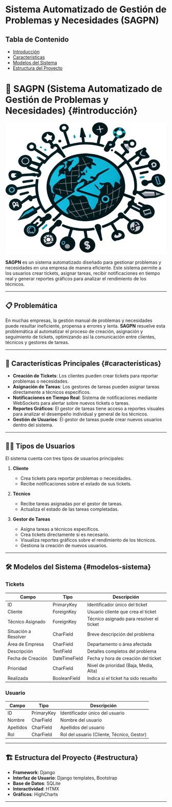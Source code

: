 # Sistema Automatizado de Gestión de Problemas y Necesidades (SAGPN)

## Tabla de Contenido
- [Introducción](#introducción)
- [Características](#características)
- [Modelos del Sistema](#modelos-sistema)
- [Estructura del Proyecto](#estructura)

# 🚀 **SAGPN (Sistema Automatizado de Gestión de Problemas y Necesidades)** {#introducción}

![Logo](Tasks/static/img/SAGPN.png)

**SAGPN** es un sistema automatizado diseñado para gestionar problemas y necesidades en una empresa de manera eficiente. Este sistema permite a los usuarios crear tickets, asignar tareas, recibir notificaciones en tiempo real y generar reportes gráficos para analizar el rendimiento de los técnicos.

---

## 📋 **Problemática**

En muchas empresas, la gestión manual de problemas y necesidades puede resultar ineficiente, propensa a errores y lenta. **SAGPN** resuelve esta problemática al automatizar el proceso de creación, asignación y seguimiento de tickets, optimizando así la comunicación entre clientes, técnicos y gestores de tareas.

---

## 🌟 **Características Principales** {#características}

- **Creación de Tickets**: Los clientes pueden crear tickets para reportar problemas o necesidades.
- **Asignación de Tareas**: Los gestores de tareas pueden asignar tareas directamente a técnicos específicos.
- **Notificaciones en Tiempo Real**: Sistema de notificaciones mediante WebSockets para alertar sobre nuevos tickets o tareas.
- **Reportes Gráficos**: El gestor de tareas tiene acceso a reportes visuales para analizar el desempeño individual y general de los técnicos.
- **Gestión de Usuarios**: El gestor de tareas puede crear nuevos usuarios dentro del sistema.

---

## 🧑‍💻 **Tipos de Usuarios**

El sistema cuenta con tres tipos de usuarios principales:

1. **Cliente**
   - Crea tickets para reportar problemas o necesidades.
   - Recibe notificaciones sobre el estado de sus tickets.

2. **Técnico**
   - Recibe tareas asignadas por el gestor de tareas.
   - Actualiza el estado de las tareas completadas.

3. **Gestor de Tareas**
   - Asigna tareas a técnicos específicos.
   - Crea tickets directamente si es necesario.
   - Visualiza reportes gráficos sobre el rendimiento de los técnicos.
   - Gestiona la creación de nuevos usuarios.

---

## 🛠️ **Modelos del Sistema** {#modelos-sistema}

### **Tickets**
| Campo              | Tipo           | Descripción                                   |
|--------------------|----------------|-----------------------------------------------|
| ID                 | PrimaryKey     | Identificador único del ticket               |
| Cliente            | ForeignKey     | Usuario cliente que crea el ticket           |
| Técnico Asignado   | ForeignKey     | Técnico asignado para resolver el ticket     |
| Situación a Resolver| CharField     | Breve descripción del problema               |
| Área de Empresa    | CharField      | Departamento o área afectada                 |
| Descripción        | TextField      | Detalles completos del problema              |
| Fecha de Creación  | DateTimeField  | Fecha y hora de creación del ticket          |
| Prioridad          | CharField      | Nivel de prioridad (Baja, Media, Alta)       |
| Realizada          | BooleanField   | Indica si el ticket ha sido resuelto         |

### **Usuario**
| Campo              | Tipo           | Descripción                                   |
|--------------------|----------------|-----------------------------------------------|
| ID                 | PrimaryKey     | Identificador único del usuario              |
| Nombre             | CharField      | Nombre del usuario                           |
| Apellidos          | CharField      | Apellidos del usuario                        |
| Rol                | CharField      | Rol del usuario (Cliente, Técnico, Gestor)   |

---

## 🏗️ **Estructura del Proyecto** {#estructura}
- **Framework**: Django
- **Interfaz de Usuario**: Django templates, Bootstrap
- **Base de Datos**: SQLite
- **Interactividad**: HTMX
- **Gráficos**: HighCharts

---
